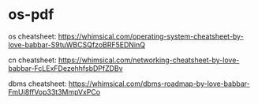 # os-pdf
os cheatsheet: https://whimsical.com/operating-system-cheatsheet-by-love-babbar-S9tuWBCSQfzoBRF5EDNinQ


cn cheatsheet: https://whimsical.com/networking-cheatsheet-by-love-babbar-FcLExFDezehhfsbDPfZDBv

dbms cheatsheet: https://whimsical.com/dbms-roadmap-by-love-babbar-FmUi8ffVop33t3MmpVxPCo
